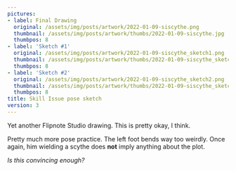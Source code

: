 ```yaml
---
pictures:
- label: Final Drawing
  original: /assets/img/posts/artwork/2022-01-09-siscythe.png
  thumbnail: /assets/img/posts/artwork/thumbs/2022-01-09-siscythe.jpg
  thumbpos: 8
- label: 'Sketch #1'
  original: /assets/img/posts/artwork/2022-01-09-siscythe_sketch1.png
  thumbnail: /assets/img/posts/artwork/thumbs/2022-01-09-siscythe_sketch1.jpg
  thumbpos: 8
- label: 'Sketch #2'
  original: /assets/img/posts/artwork/2022-01-09-siscythe_sketch2.png
  thumbnail: /assets/img/posts/artwork/thumbs/2022-01-09-siscythe_sketch2.jpg
  thumbpos: 8
title: Skill Issue pose sketch
version: 3
---
```

Yet another Flipnote Studio drawing. This is pretty okay, I think.

Pretty much more pose practice. The left foot bends way too weirdly. Once again, him wielding a scythe does **not** imply anything about the plot.

*Is this convincing enough?*
